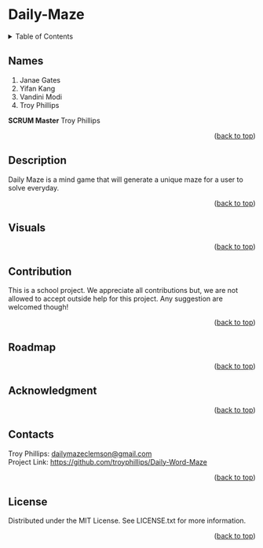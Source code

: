 # Daily-Maze

<div id="top"></div>

<!-- TABLE OF CONTENTS -->
<details>
  <summary>Table of Contents</summary>
  <ol>
    <li>
      <a href="#names">Names</a>
      <ul>
        <li>Scrum Master: Troy Phillips</li>
      </ul>
    </li>
    <li>
      <a href="#description">Description</a>
    </li>
    <li><a href="#visuals">Visuals</a></li>
    <li><a href="#contribution">Contribution</a></li>
    <li><a href="#roadmap">Roadmap</a></li>
    <li><a href="#acknowledgment">Acknowledgment</a></li>
    <li><a href="#contacts">Contacts</a></li>
    <li><a href="#license">License</a></li>
  </ol>
</details>

## Names
1. Janae Gates<br>
2. Yifan Kang<br>
3. Vandini Modi<br>
4. Troy Phillips<br>

<b>SCRUM Master</b>
Troy Phillips

<p align="right">(<a href="#top">back to top</a>)</p>

## Description
Daily Maze is a mind game that will generate a unique maze for a user to solve everyday.

<p align="right">(<a href="#top">back to top</a>)</p>


## Visuals

<p align="right">(<a href="#top">back to top</a>)</p>

## Contribution
This is a school project. We appreciate all contributions but, we are not allowed to accept outside help for this project. Any suggestion are welcomed though!

<p align="right">(<a href="#top">back to top</a>)</p>


## Roadmap

<p align="right">(<a href="#top">back to top</a>)</p>

## Acknowledgment


<p align="right">(<a href="#top">back to top</a>)</p>


## Contacts
Troy Phillips: dailymazeclemson@gmail.com<br>
Project Link: https://github.com/troyphillips/Daily-Word-Maze

<p align="right">(<a href="#top">back to top</a>)</p>

## License
Distributed under the MIT License. See LICENSE.txt for more information.

<p align="right">(<a href="#top">back to top</a>)</p>
